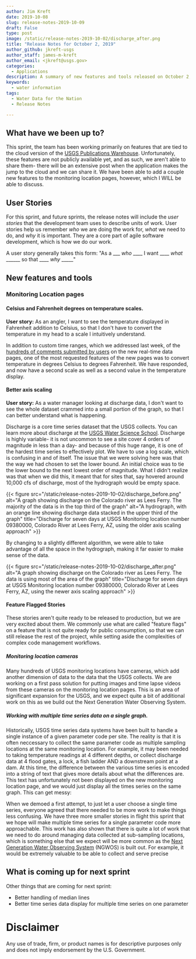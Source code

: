 ```yaml
---
author: Jim Kreft
date: 2019-10-08
slug: release-notes-2019-10-09
draft: False
type: post
image: /static/release-notes-2019-10-02/discharge_after.png
title: "Release Notes for October 2, 2019"
author_github: jkreft-usgs
author_staff: james-m-kreft
author_email: <jkreft@usgs.gov>
categories:
  - Applications
description: A summary of new features and tools released on October 2, 2019
keywords:
  - water information
tags:
  - Water Data for the Nation
  - Release Notes

---
```


## What have we been up to?

This sprint, the team has been working primarily on features that are tied to the cloud version of the [USGS Publications Warehouse](https://pubs.er.usgs.gov).  Unfortunately, these features are not publicly available yet, and as such, we aren't able to share them- there will be an extensive post when the application makes the jump to the cloud and we can share it.  We have been able to add a couple new features to the monitoring location pages, however, which I WILL be able to discuss.

## User Stories

For this sprint, and future sprints, the release notes will include the *user stories* that the development team uses to describe units of work.  User stories help us remember *who* we are doing the work for, *what* we need to do, and *why* it is important.  They are a core part of agile software development, which is how we do our work.

A user story generally takes this form: "As a  ___ *who* ____ I want ____ *what* ______ so that ____ *why* _____"


## New features and tools

### Monitoring Location pages

#### Celsius and Fahrenheit degrees on temperature scales.

**User story:** As an angler, I want to see the temperature displayed in Fahrenheit addition to Celsius, so that I don't have to convert the temperature in my head to a scale I intuitively understand.

In addition to custom time ranges, which we addressed last week, of the [hundreds of comments submitted by users](https://waterdata.usgs.gov/blog/wdfn-firstlook/) on the new real-time data pages, one of the most requested features of the new pages was to convert temperature in degrees Celsius to degrees Fahrenheit. We have responded, and now have a second scale as well as a second value in the temperature display.

#### Better axis scaling

**User story:** As a water manager looking at discharge data, I don't want to see the whole dataset crammed into a small portion of the graph, so that I can better understand what is happening.

Discharge is a core time series dataset that the USGS collects.  You can learn more about discharge at the [USGS Water Science School](https://www.usgs.gov/special-topic/water-science-school/science/how-streamflow-measured). Discharge is highly variable-  it is not uncommon to see a site cover 4 orders of magnitude in less than a day- and because of this huge range, it is one of the hardest time series to effectively plot.  We have to use a log scale, which is confusing in and of itself.  The issue that we were solving here was that the way we had chosen to set the lower bound.  An initial choice was to tie the lower bound to the next lowest order of magnitude.  What I didn't realize was that when we did this, it meant that for sites that, say hovered around 10,000 cfs of discharge, most of the hydrograph would be empty space.

{{< figure src="/static/release-notes-2019-10-02/discharge_before.png" alt="A graph showing discharge on the Colorado river as Lees Ferry. The majority of the data is in the top third of the graph" alt="A hydrograph, with an orange line showing discharge data stacked in the upper third of the graph" title="Discharge for seven days at USGS Monitoring location number 09380000, Colorado River at Lees Ferry, AZ, using the older axis scaling approach" >}}

By changing to a slightly different algorithm, we were able to take advantage of all the space in the hydrograph, making it far easier to make sense of the data.

{{< figure src="/static/release-notes-2019-10-02/discharge_after.png" alt="A graph showing discharge on the Colorado river as Lees Ferry. The data is using most of the area of the graph" title="Discharge for seven days at USGS Monitoring location number 09380000, Colorado River at Lees Ferry, AZ, using the newer axis scaling approach" >}}

#### Feature Flagged Stories

These stories aren't quite ready to be released to production, but we are very excited about them.  We commonly use what are called "feature flags" on a feature that is not quite ready for public consumption, so that we can still release the rest of the project, while setting aside the complexities of complex code management workflows.

##### Monitoring location cameras

Many hundreds of USGS monitoring locations have cameras, which add another dimension of data to the data that the USGS collects. We are working on a first pass solution for putting images and time lapse videos from these cameras on the monitoring location pages. This is an area of significant expansion for the USGS, and we expect quite a bit of additional work on this as we build out the Next Generation Water Observing System.

##### Working with multiple time series data on a single graph.

Historically, USGS time series data systems have been built to handle a single instance of a given parameter code per site.  The reality is that it is often neccessary to collect the same parameter code as multiple sampling locations at the same monitoring location.  For example, it may been needed to taking temperature readings at 4 different depths, or collect discharge data at 4 flood gates, a lock, a fish ladder AND a downstream point at a dam.  At this time, the difference between the various time series is encoded into a string of text that gives more details about what the differences are.  This text has unfortunately not been displayed on the new monitoring location page, and we would just display all the times series on the same graph.  This can get messy:  


When we demoed a first attempt, to just let a user choose a single time series, everyone agreed that there needed to be more work to make things less confusing. We have three more smaller stories in flight this sprint that we hope will make multiple time series for a single parameter code more approachable.  This work has also shown that there is quite a lot of work that we need to do around managing data collected at sub-sampling locations, which is something else that we expect will be more common as the [Next Generation Water Observing System](https://www.usgs.gov/science/usgs-next-generation-water-observing-system-ngwos) (NGWOS) is built out.  For example, it would be extremely valuable to be able to collect and serve precise

## What is coming up for next sprint

Other things that are coming for next sprint:

* Better handling of median lines
* Better time series data display for multiple time series on one parameter






Disclaimer
==========
Any use of trade, firm, or product names is for descriptive purposes only and does not imply endorsement by the U.S. Government.
